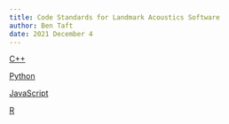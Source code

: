 ```yaml
---
title: Code Standards for Landmark Acoustics Software
author: Ben Taft
date: 2021 December 4
---
```


[C++](cpp.md)

[Python](python.md)

[JavaScript](javascript.md)

[R](rstats.md)
